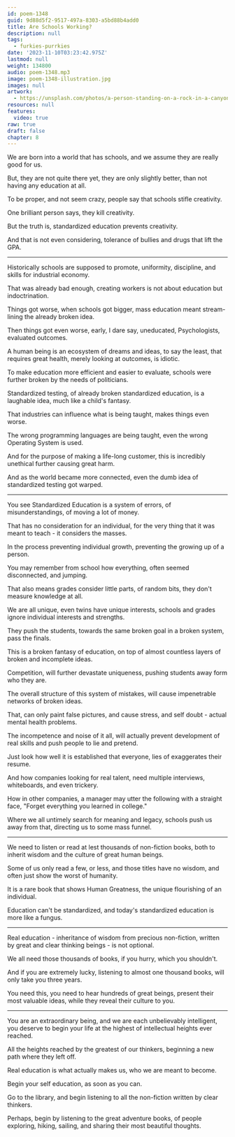 ```yaml
---
id: poem-1348
guid: 9d88d5f2-9517-497a-8303-a5bd88b4add0
title: Are Schools Working?
description: null
tags:
  - furkies-purrkies
date: '2023-11-10T03:23:42.975Z'
lastmod: null
weight: 134800
audio: poem-1348.mp3
image: poem-1348-illustration.jpg
images: null
artwork:
  - https://unsplash.com/photos/a-person-standing-on-a-rock-in-a-canyon-wbOKjgQv3nY
resources: null
features:
  video: true
raw: true
draft: false
chapter: 8
---
```


We are born into a world that has schools,
and we assume they are really good for us.

But, they are not quite there yet, they are only slightly better,
than not having any education at all.

To be proper, and not seem crazy,
people say that schools stifle creativity.

One brilliant person says,
they kill creativity.

But the truth is,
standardized education prevents creativity.

And that is not even considering,
tolerance of bullies and drugs that lift the GPA.

---

Historically schools are supposed to promote,
uniformity, discipline, and skills for industrial economy.

That was already bad enough,
creating workers is not about education but indoctrination.

Things got worse, when schools got bigger,
mass education meant stream-lining the already broken idea.

Then things got even worse, early, I dare say, uneducated,
Psychologists, evaluated outcomes.

A human being is an ecosystem of dreams and ideas, to say the least,
that requires great health, merely looking at outcomes, is idiotic.

To make education more efficient and easier to evaluate,
schools were further broken by the needs of politicians.

Standardized testing, of already broken standardized education,
is a laughable idea, much like a child's fantasy.

That industries can influence what is being taught,
makes things even worse.

The wrong programming languages are being taught,
even the wrong Operating System is used.

And for the purpose of making a life-long customer,
this is incredibly unethical further causing great harm.

And as the world became more connected,
even the dumb idea of standardized testing got warped.

---

You see Standardized Education is a system of errors,
of misunderstandings, of moving a lot of money.

That has no consideration for an individual,
for the very thing that it was meant to teach - it considers the masses.

In the process preventing individual growth,
preventing the growing up of a person.

You may remember from school how everything,
often seemed disconnected, and jumping.

That also means grades consider little parts,
of random bits, they don't measure knowledge at all.

We are all unique, even twins have unique interests,
schools and grades ignore individual interests and strengths.

They push the students,
towards the same broken goal in a broken system, pass the finals.

This is a broken fantasy of education,
on top of almost countless layers of broken and incomplete ideas.

Competition, will further devastate uniqueness,
pushing students away form who they are.

The overall structure of this system of mistakes,
will cause impenetrable networks of broken ideas.

That, can only paint false pictures,
and cause stress, and self doubt - actual mental health problems.

The incompetence and noise of it all,
will actually prevent development of real skills and push people to lie and pretend.

Just look how well it is established that everyone,
lies of exaggerates their resume.

And how companies looking for real talent,
need multiple interviews, whiteboards, and even trickery.

How in other companies, a manager may utter the following with a straight face,
"Forget everything you learned in college."

Where we all untimely search for meaning and legacy,
schools push us away from that, directing us to some mass funnel.

---

We need to listen or read at lest thousands of  non-fiction books,
both to inherit wisdom and the culture of great human beings.

Some of us only read a few, or less,
and those titles have no wisdom, and often just show the worst of humanity.

It is a rare book that shows Human Greatness,
the unique flourishing of an individual.

Education can't be standardized,
and today's standardized education is more like a fungus.

---

Real education - inheritance of wisdom from precious non-fiction,
written by great and clear thinking beings - is not optional.

We all need those thousands of books,
if you hurry, which you shouldn't.

And if you are extremely lucky, listening to almost one thousand books,
will only take you three years.

You need this, you need to hear hundreds of great beings,
present their most valuable ideas, while they reveal their culture to you.

---

You are an extraordinary being, and we are each unbelievably intelligent,
you deserve to begin your life at the highest of intellectual heights ever reached.

All the heights reached by the greatest of our thinkers,
beginning a new path where they left off.

Real education is what actually makes us,
who we are meant to become.

Begin your self education,
as soon as you can.

Go to the library,
and begin listening to all the non-fiction written by clear thinkers.

Perhaps, begin by listening to the great adventure books,
of people exploring, hiking, sailing, and sharing their most beautiful thoughts.
